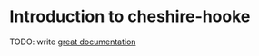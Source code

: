 # Introduction to cheshire-hooke

TODO: write [great documentation](http://jacobian.org/writing/what-to-write/)
